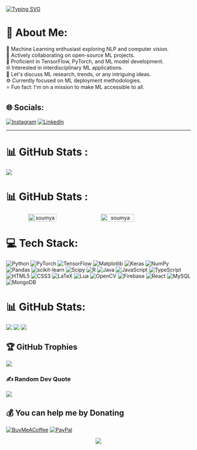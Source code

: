 <a href="https://git.io/typing-svg"><img src="https://readme-typing-svg.demolab.com?font=Fira+Code&weight=900&size=35&duration=2000&pause=1000&random=false&width=1000&lines=Hi!+%F0%9F%91%8B+I'm+Gaurav+Singh;Currently+Learning+Deep+Learning;Nice+to+meet+you..." alt="Typing SVG" /></a>


# 💫 About Me:
🧠 Machine Learning enthusiast exploring NLP and computer vision.<br>👥 Actively collaborating on open-source ML projects.<br>🚀 Proficient in TensorFlow, PyTorch, and ML model development.<br>🌐 Interested in interdisciplinary ML applications.<br>💬 Let's discuss ML research, trends, or any intriguing ideas.<br>⚙️ Currently focused on ML deployment methodologies.<br>⭐️ Fun fact: I'm on a mission to make ML accessible to all.


## 🌐 Socials:
[![Instagram](https://img.shields.io/badge/Instagram-%23E4405F.svg?logo=Instagram&logoColor=white)](https://instagram.com/gaurav13020) [![LinkedIn](https://img.shields.io/badge/LinkedIn-%230077B5.svg?logo=linkedin&logoColor=white)](https://linkedin.com/in/gaurav13020) 



---


# 📊 GitHub Stats :
![](http://github-profile-summary-cards.vercel.app/api/cards/profile-details?username=gaurav13020&theme=cobalt)

# 📊 GitHub Stats :

<div align="center" style="display: flex; flex-wrap: nowrap;">
    <img width="39%" src="http://github-profile-summary-cards.vercel.app/api/cards/stats?username=gaurav13020&theme=cobalt)" alt="soumya"/>
    <img width="42.4%" src="https://github-readme-streak-stats.herokuapp.com/?user=gaurav13020&theme=merko&hide_border=true" alt="soumya" />
</div>

# 💻 Tech Stack:
![Python](https://img.shields.io/badge/python-3670A0?style=for-the-badge&logo=python&logoColor=ffdd54) ![PyTorch](https://img.shields.io/badge/PyTorch-%23EE4C2C.svg?style=for-the-badge&logo=PyTorch&logoColor=white) ![TensorFlow](https://img.shields.io/badge/TensorFlow-%23FF6F00.svg?style=for-the-badge&logo=TensorFlow&logoColor=white) ![Matplotlib](https://img.shields.io/badge/Matplotlib-%23ffffff.svg?style=for-the-badge&logo=Matplotlib&logoColor=black) ![Keras](https://img.shields.io/badge/Keras-%23D00000.svg?style=for-the-badge&logo=Keras&logoColor=white) ![NumPy](https://img.shields.io/badge/numpy-%23013243.svg?style=for-the-badge&logo=numpy&logoColor=white) ![Pandas](https://img.shields.io/badge/pandas-%23150458.svg?style=for-the-badge&logo=pandas&logoColor=white) ![scikit-learn](https://img.shields.io/badge/scikit--learn-%23F7931E.svg?style=for-the-badge&logo=scikit-learn&logoColor=white) ![Scipy](https://img.shields.io/badge/SciPy-%230C55A5.svg?style=for-the-badge&logo=scipy&logoColor=%white) ![R](https://img.shields.io/badge/r-%23276DC3.svg?style=for-the-badge&logo=r&logoColor=white) ![Java](https://img.shields.io/badge/java-%23ED8B00.svg?style=for-the-badge&logo=openjdk&logoColor=white) ![JavaScript](https://img.shields.io/badge/javascript-%23323330.svg?style=for-the-badge&logo=javascript&logoColor=%23F7DF1E) ![TypeScript](https://img.shields.io/badge/typescript-%23007ACC.svg?style=for-the-badge&logo=typescript&logoColor=white) ![HTML5](https://img.shields.io/badge/html5-%23E34F26.svg?style=for-the-badge&logo=html5&logoColor=white) ![CSS3](https://img.shields.io/badge/css3-%231572B6.svg?style=for-the-badge&logo=css3&logoColor=white) ![LaTeX](https://img.shields.io/badge/latex-%23008080.svg?style=for-the-badge&logo=latex&logoColor=white) ![Lua](https://img.shields.io/badge/lua-%232C2D72.svg?style=for-the-badge&logo=lua&logoColor=white) ![OpenCV](https://img.shields.io/badge/opencv-%23white.svg?style=for-the-badge&logo=opencv&logoColor=white) ![Firebase](https://img.shields.io/badge/Firebase-039BE5?style=for-the-badge&logo=Firebase&logoColor=white)  ![React](https://img.shields.io/badge/react-%2320232a.svg?style=for-the-badge&logo=react&logoColor=%2361DAFB) ![MySQL](https://img.shields.io/badge/mysql-%2300000f.svg?style=for-the-badge&logo=mysql&logoColor=white) ![MongoDB](https://img.shields.io/badge/MongoDB-%234ea94b.svg?style=for-the-badge&logo=mongodb&logoColor=white)
# 📊 GitHub Stats:
![](https://github-readme-stats.vercel.app/api?username=gaurav13020&theme=merko&hide_border=true&include_all_commits=false&count_private=false)
![](https://github-readme-streak-stats.herokuapp.com/?user=gaurav13020&theme=merko&hide_border=true)
![](https://github-readme-stats.vercel.app/api/top-langs/?username=gaurav13020&theme=merko&hide_border=true&include_all_commits=false&count_private=false&layout=compact)<br>

## 🏆 GitHub Trophies
![](https://github-profile-trophy.vercel.app/?username=gaurav13020&theme=gruvbox&no-frame=false&no-bg=true&margin-w=4)

### ✍️ Random Dev Quote
![](https://quotes-github-readme.vercel.app/api?type=horizontal&theme=radical)

<!-- Proudly created with GPRM ( https://gprm.itsvg.in ) -->
<!--
**gaurav13020/gaurav13020** is a ✨ _special_ ✨ repository because its `README.md` (this file) appears on your GitHub profile.

Here are some ideas to get you started:

- 🔭 I’m currently working on ...
- 🌱 I’m currently learning ...
- 👯 I’m looking to collaborate on ...
- 🤔 I’m looking for help with ...
- 💬 Ask me about ...
- 📫 How to reach me: ...
- 😄 Pronouns: ...
- ⚡ Fun fact: ...
-->


  ## 💰 You can help me by Donating
  [![BuyMeACoffee](https://img.shields.io/badge/Buy%20Me%20a%20Coffee-ffdd00?style=for-the-badge&logo=buy-me-a-coffee&logoColor=black)](https://buymeacoffee.com/gaurav13020) [![PayPal](https://img.shields.io/badge/PayPal-00457C?style=for-the-badge&logo=paypal&logoColor=white)](https://paypal.me/gaurav13020) 
  <div align="center">
<img src= "https://media2.giphy.com/media/5xtDarmwsuR9sDRObyU/giphy.gif?cid=ecf05e475umbdjo944srf0jjqukjmklmdap60uxka1m3gxdc&rid=giphy.gif&ct=g" />
</div>

  
<!-- Proudly created with GPRM ( https://gprm.itsvg.in ) -->
